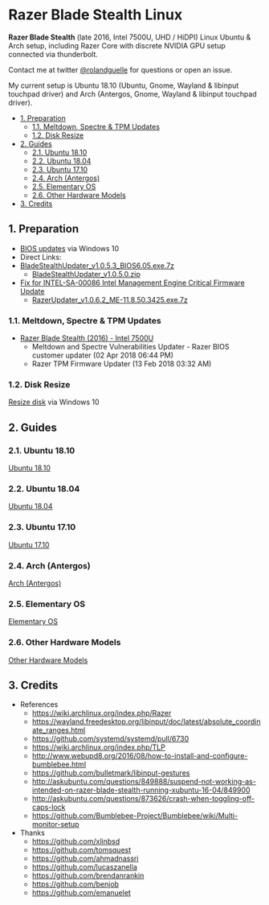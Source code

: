 # Razer Blade Stealth Linux

**Razer Blade Stealth** (late 2016, Intel 7500U, UHD / HiDPI) Linux Ubuntu & Arch setup, including Razer Core with discrete NVIDIA GPU setup connected via thunderbolt.

Contact me at twitter [@rolandguelle](https://twitter.com/rolandguelle) for questions or open an issue.

My current setup is Ubuntu 18.10 (Ubuntu, Gnome, Wayland & libinput touchpad driver) and Arch (Antergos, Gnome, Wayland & libinput touchpad driver).

<!-- TOC depthFrom:2 -->

- [1. Preparation](#1-preparation)
  - [1.1. Meltdown, Spectre & TPM Updates](#11-meltdown-spectre--tpm-updates)
  - [1.2. Disk Resize](#12-disk-resize)
- [2. Guides](#2-guides)
  - [2.1. Ubuntu 18.10](#21-ubuntu-1810)
  - [2.2. Ubuntu 18.04](#22-ubuntu-1804)
  - [2.3. Ubuntu 17.10](#23-ubuntu-1710)
  - [2.4. Arch (Antergos)](#24-arch-antergos)
  - [2.5. Elementary OS](#25-elementary-os)
  - [2.6. Other Hardware Models](#26-other-hardware-models)
- [3. Credits](#3-credits)

<!-- /TOC -->

## 1. Preparation

- [BIOS updates](http://www.razersupport.com/gaming-systems/razer-blade-stealth/) via Windows 10
- Direct Links:
- [BladeStealthUpdater_v1.0.5.3_BIOS6.05.exe.7z](http://dl.razerzone.com/support/BladeStealthH2/BladeStealthUpdater_v1.0.5.3_BIOS6.05.exe.7z)
  - [BladeStealthUpdater_v1.0.5.0.zip](http://dl.razerzone.com/support/BladeStealthH2/BladeStealthUpdater_v1.0.5.0.zip)
- [Fix for INTEL-SA-00086 Intel Management Engine Critical Firmware Update](https://insider.razerzone.com/index.php?threads/fix-for-intel-sa-00086-intel-management-engine-critical-firmware-update.29116/)
  - [RazerUpdater_v1.0.6.2_ME-11.8.50.3425.exe.7z](http://razerdrivers.s3.amazonaws.com/drivers/RazerUpdater_v1.0.6.2_ME-11.8.50.3425.exe.7z)

### 1.1. Meltdown, Spectre & TPM Updates

- [Razer Blade Stealth (2016) - Intel 7500U](http://drivers.razersupport.com//index.php?_m=downloads&_a=view&parentcategoryid=605&pcid=604&nav=0,350,604)
  - Meltdown and Spectre Vulnerabilities Updater - Razer BIOS customer updater (02 Apr 2018 06:44 PM)
  - Razer TPM Firmware Updater (13 Feb 2018 03:32 AM)

### 1.2. Disk Resize

[Resize disk](https://www.howtogeek.com/101862/how-to-manage-partitions-on-windows-without-downloading-any-other-software/) via Windows 10

## 2. Guides

### 2.1. Ubuntu 18.10

[Ubuntu 18.10](ubuntu-18-10.md)

### 2.2. Ubuntu 18.04

[Ubuntu 18.04](ubuntu-18-04.md)

### 2.3. Ubuntu 17.10

[Ubuntu 17.10](ubuntu-17-10.md)

### 2.4. Arch (Antergos)

[Arch (Antergos)](arch-antergos.md)

### 2.5. Elementary OS

[Elementary OS](elementary-os.md)

### 2.6. Other Hardware Models

[Other Hardware Models](other-hardware-models.md)

## 3. Credits

- References
  - https://wiki.archlinux.org/index.php/Razer
  - https://wayland.freedesktop.org/libinput/doc/latest/absolute_coordinate_ranges.html
  - https://github.com/systemd/systemd/pull/6730
  - https://wiki.archlinux.org/index.php/TLP
  - http://www.webupd8.org/2016/08/how-to-install-and-configure-bumblebee.html
  - https://github.com/bulletmark/libinput-gestures
  - http://askubuntu.com/questions/849888/suspend-not-working-as-intended-on-razer-blade-stealth-running-xubuntu-16-04/849900
  - http://askubuntu.com/questions/873626/crash-when-toggling-off-caps-lock
  - https://github.com/Bumblebee-Project/Bumblebee/wiki/Multi-monitor-setup
- Thanks
  - https://github.com/xlinbsd
  - https://github.com/tomsquest
  - https://github.com/ahmadnassri
  - https://github.com/lucaszanella
  - https://github.com/brendanrankin
  - https://github.com/benjob
  - https://github.com/emanuelet